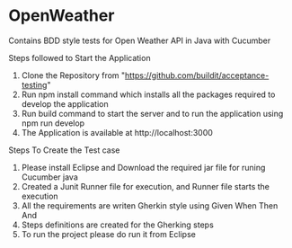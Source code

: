 # OpenWeather
Contains BDD style tests for Open Weather API in Java with Cucumber

Steps followed to Start the Application
1. Clone the Repository from "https://github.com/buildit/acceptance-testing"
2. Run npm install command which installs all the packages required to develop the application
3. Run build command to start the server and to run the application using npm run develop
4. The Application is available at http://localhost:3000

Steps To Create the Test case
1. Please install Eclipse and Download the required jar file for runing Cucumber java
2. Created a Junit Runner file for execution, and Runner file starts the execution
3. All the requirements are writen Gherkin style using Given When Then And
4. Steps definitions are created for the Gherking steps
5. To run the project please do run it from Eclipse

